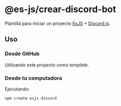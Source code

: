 # @es-js/crear-discord-bot

Plantilla para iniciar un proyecto [EsJS](https://es.js.org/) + [Discord.js](https://discord.js.org/).

## Uso

### Desde GitHub
Utilizando este proyecto como *template*.

### Desde tu computadora

Ejecutando:

```
npm create esjs discord
```
